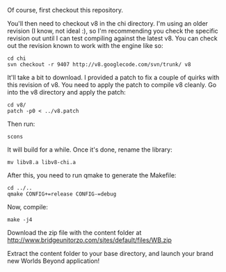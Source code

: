 Of course, first checkout this repository.

You'll then need to checkout v8 in the chi directory. I'm using an older revision (I know, not ideal :), so I'm recommending you check the specific revision out until I can test compiling against the latest v8. You can check out the revision known to work with the engine like so:

	cd chi
	svn checkout -r 9407 http://v8.googlecode.com/svn/trunk/ v8

It'll take a bit to download. I provided a patch to fix a couple of quirks with this revision of v8. You need to apply the patch to compile v8 cleanly. Go into the v8 directory and apply the patch:

	cd v8/
	patch -p0 < ../v8.patch

Then run:

	scons

It will build for a while. Once it's done, rename the library:

	mv libv8.a libv8-chi.a

After this, you need to run qmake to generate the Makefile:

	cd ../..
	qmake CONFIG+=release CONFIG-=debug

Now, compile:

	make -j4
	
Download the zip file with the content folder at http://www.bridgeunitorzo.com/sites/default/files/WB.zip

Extract the content folder to your base directory, and launch your brand new Worlds Beyond application!
